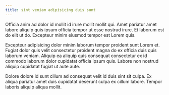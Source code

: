 ```yaml
---
title: sint veniam adipisicing duis sunt
---
```


Officia anim ad dolor id mollit id irure mollit mollit qui. Amet pariatur amet labore aliquip quis ipsum officia tempor ut esse nostrud irure. Et laborum est do elit ut do. Excepteur minim eiusmod tempor est Lorem quis.

Excepteur adipisicing dolor minim laborum tempor proident sunt Lorem et. Fugiat dolor quis velit consectetur proident magna do ex officia duis quis laborum veniam. Aliquip ea aliquip quis consequat consectetur ex id commodo laborum dolor cupidatat officia ipsum quis. Labore non nostrud aliquip cupidatat fugiat ut aute aute.

Dolore dolore id sunt cillum ad consequat velit id duis sint sit culpa. Ex aliqua pariatur amet duis cupidatat deserunt culpa ex cillum labore. Tempor laboris aliquip aliqua mollit.